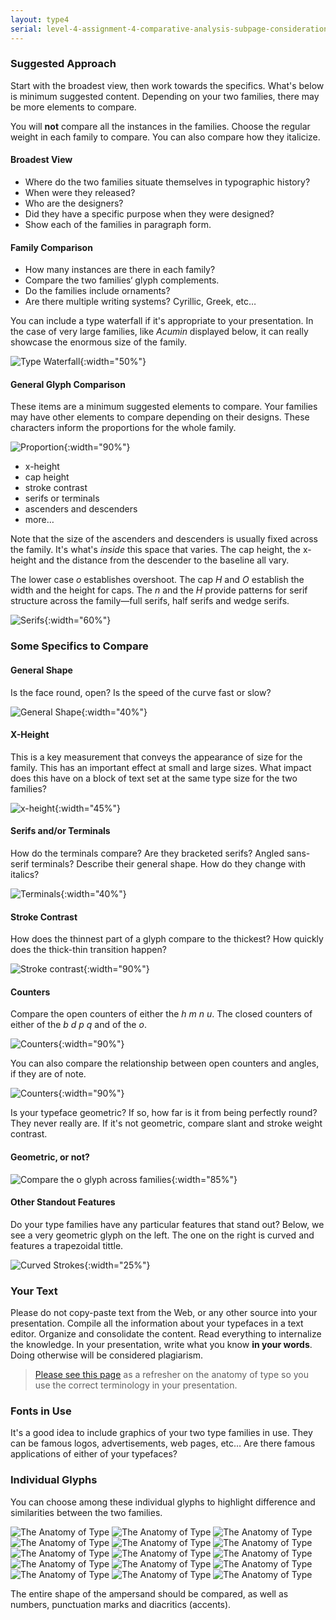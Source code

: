 ```yaml
---
layout: type4
serial: level-4-assignment-4-comparative-analysis-subpage-considerations
---
```

### Suggested Approach

Start with the broadest view, then work towards the specifics. What's below is minimum suggested content. Depending on your two families, there may be more elements to compare.

You will **not** compare all the instances in the families. Choose the regular weight in each family to compare. You can also compare how they italicize.

#### Broadest View

<ul class="hasBullets">
	<li>Where do the two families situate themselves in typographic history?</li>
	<li>When were they released?</li>
	<li>Who are the designers?</li>
	<li>Did they have a specific purpose when they were designed?</li>
	<li>Show each of the families in paragraph form.</li>
</ul>

#### Family Comparison

<ul class="hasBullets">
	<li>How many instances are there in each family?</li>
	<li>Compare the two families‘ glyph complements.</li>
	<li>Do the families include ornaments?</li>
	<li>Are there multiple writing systems? Cyrillic, Greek, etc…</li>
</ul>

You can include a type waterfall if it's appropriate to your presentation. In the case of very large families, like *Acumin* displayed below, it can really showcase the enormous size of the family.

![Type Waterfall]({{site.url}}/svg/comparative-analysis/type-waterfall.svg){:width="50%"}

#### General Glyph Comparison

These items are a minimum suggested elements to compare. Your families may have other elements to compare depending on their designs. These characters inform the proportions for the whole family.

![Proportion]({{site.url}}/svg/comparative-analysis/general-comparison.svg){:width="90%"}

<ul class="hasBullets columns3">
	<li>x-height</li>
	<li>cap height</li>
	<li>stroke contrast</li>
	<li>serifs or terminals</li>
	<li>ascenders and descenders</li>
	<li>more…</li>
</ul>

Note that the size of the ascenders and descenders is usually fixed across the family. It's what's *inside* this space that varies. The cap height, the x-height and the distance from the descender to the baseline all vary.

The lower case *o* establishes overshoot. The cap *H* and *O* establish the width and the height for caps. The *n* and the *H* provide patterns for serif structure across the family—full serifs, half serifs and wedge serifs.

![Serifs]({{site.url}}/svg/comparative-analysis/serifs.svg){:width="60%"}

### Some Specifics to Compare

#### General Shape

Is the face round, open? Is the speed of the curve fast or slow?

![General Shape]({{site.url}}/svg/comparative-analysis/general-shape.svg){:width="40%"}

#### X-Height

This is a key measurement that conveys the appearance of size for the family. This has an important effect at small and large sizes. What impact does this have on a block of text set at the same type size for the two families?

![x-height]({{site.url}}/svg/comparative-analysis/nx-x-height.svg){:width="45%"}

#### Serifs and/or Terminals

How do the terminals compare? Are they bracketed serifs? Angled sans-serif terminals? Describe their general shape. How do they change with italics?

![Terminals]({{site.url}}/svg/comparative-analysis/terminals.svg){:width="40%"}

#### Stroke Contrast

How does the thinnest part of a glyph compare to the thickest? How quickly does the thick-thin transition happen?

![Stroke contrast]({{site.url}}/svg/comparative-analysis/stroke-contrast.svg){:width="90%"}

#### Counters

Compare the open counters of either the *h m n u*. The closed counters of either of the *b d p q* and of the *o*.

![Counters]({{site.url}}/svg/comparative-analysis/counters.svg){:width="90%"}

You can also compare the relationship between open counters and angles, if they are of note.

![Counters]({{site.url}}/svg/comparative-analysis/counters-v.svg){:width="90%"}

Is your typeface geometric? If so, how far is it from being perfectly round? They never really are. If it's not geometric, compare slant and stroke weight contrast.

#### Geometric, or not?

![Compare the o glyph across families]({{site.url}}/svg/comparative-analysis/o.svg){:width="85%"}

#### Other Standout Features

Do your type families have any particular features that stand out? Below, we see a very geometric glyph on the left. The one on the right is curved and features a trapezoidal tittle.

![Curved Strokes]({{site.url}}/svg/comparative-analysis/standount-features.svg){:width="25%"}

### Your Text

Please do not copy-paste text from the Web, or any other source into your presentation. Compile all the information about your typefaces in a text editor. Organize and consolidate the content. Read everything to internalize the knowledge. In your presentation, write what you know **in your words**. Doing otherwise will be considered plagiarism.

> [Please see this page](/kb/anatomy-of-type.html) as a refresher on the anatomy of type so you use the correct terminology in your presentation.

### Fonts in Use

It's a good idea to include graphics of your two type families in use. They can be famous logos, advertisements, web pages, etc… Are there famous applications of either of your typefaces?

### Individual Glyphs

You can choose among these individual glyphs to highlight difference and similarities between the two families.

<img class="inline-30-percent" alt="The Anatomy of Type" src="{{site.url}}/svg/comparative-analysis/01.svg">
<img class="inline-30-percent" alt="The Anatomy of Type" src="{{site.url}}/svg/comparative-analysis/02.svg">
<img class="inline-30-percent" alt="The Anatomy of Type" src="{{site.url}}/svg/comparative-analysis/03.svg">
<img class="inline-30-percent" alt="The Anatomy of Type" src="{{site.url}}/svg/comparative-analysis/04.svg">
<img class="inline-30-percent" alt="The Anatomy of Type" src="{{site.url}}/svg/comparative-analysis/05.svg">
<img class="inline-30-percent" alt="The Anatomy of Type" src="{{site.url}}/svg/comparative-analysis/06.svg">
<img class="inline-30-percent" alt="The Anatomy of Type" src="{{site.url}}/svg/comparative-analysis/07.svg">
<img class="inline-30-percent" alt="The Anatomy of Type" src="{{site.url}}/svg/comparative-analysis/08.svg">
<img class="inline-30-percent" alt="The Anatomy of Type" src="{{site.url}}/svg/comparative-analysis/09.svg">
<img class="inline-30-percent" alt="The Anatomy of Type" src="{{site.url}}/svg/comparative-analysis/10.svg">
<img class="inline-30-percent" alt="The Anatomy of Type" src="{{site.url}}/svg/comparative-analysis/11.svg">
<img class="inline-30-percent" alt="The Anatomy of Type" src="{{site.url}}/svg/comparative-analysis/12.svg">
<img class="inline-30-percent" alt="The Anatomy of Type" src="{{site.url}}/svg/comparative-analysis/13.svg">
<img class="inline-30-percent" alt="The Anatomy of Type" src="{{site.url}}/svg/comparative-analysis/14.svg">
<img class="inline-30-percent" alt="The Anatomy of Type" src="{{site.url}}/svg/comparative-analysis/15.svg">


The entire shape of the ampersand should be compared, as well as numbers, punctuation marks and diacritics (accents).

